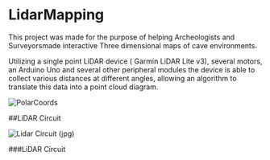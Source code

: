 # LidarMapping

This project was made for the purpose of helping Archeologists and Surveyorsmade interactive Three dimensional maps of cave environments.

Utilizing a single point LiDAR device ( Garmin LiDAR Lite v3), several motors, an Arduino Uno and several other peripheral modules the device is able to collect various distances at different angles, allowing an algorithm to translate this data into a point cloud diagram. 


![PolarCoords](https://user-images.githubusercontent.com/38121669/55673593-bd714d00-585e-11e9-8201-0d6d7f443690.png)

##LiDAR Circuit


![Lidar Circuit (jpg)](https://user-images.githubusercontent.com/38121669/55673553-3f14ab00-585e-11e9-8c78-52c593087a20.jpg)


###LiDAR Circuit

